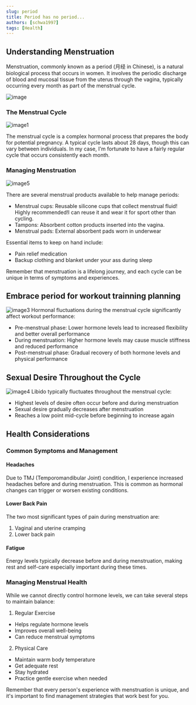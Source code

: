 ```yaml
---
slug: period
title: Period has no period...
authors: [schwa1997]
tags: [Health]
---
```


## Understanding Menstruation

Menstruation, commonly known as a period (月经 in Chinese), is a natural biological process that occurs in women. It involves the periodic discharge of blood and mucosal tissue from the uterus through the vagina, typically occurring every month as part of the menstrual cycle.

![image](image.png)

### The Menstrual Cycle
![image1](image-1.png)

The menstrual cycle is a complex hormonal process that prepares the body for potential pregnancy. A typical cycle lasts about 28 days, though this can vary between individuals. In my case, I'm fortunate to have a fairly regular cycle that occurs consistently each month.

### Managing Menstruation
![image5](image-5.png)

There are several menstrual products available to help manage periods:
- Menstrual cups: Reusable silicone cups that collect menstrual fluid! Highly recommended!I can reuse it and wear it for sport other than cycling.
- Tampons: Absorbent cotton products inserted into the vagina. 
- Menstrual pads: External absorbent pads worn in underwear

Essential items to keep on hand include:
- Pain relief medication
- Backup clothing and blanket under your ass during sleep

Remember that menstruation is a lifelong journey, and each cycle can be unique in terms of symptoms and experiences.

## Embrace period for workout trainning planning 
![image3](image-3.png)
Hormonal fluctuations during the menstrual cycle significantly affect workout performance:

- Pre-menstrual phase: Lower hormone levels lead to increased flexibility and better overall performance
- During menstruation: Higher hormone levels may cause muscle stiffness and reduced performance
- Post-menstrual phase: Gradual recovery of both hormone levels and physical performance

## Sexual Desire Throughout the Cycle
![image4](image-4.png)
Libido typically fluctuates throughout the menstrual cycle:
- Highest levels of desire often occur before and during menstruation
- Sexual desire gradually decreases after menstruation
- Reaches a low point mid-cycle before beginning to increase again

## Health Considerations

### Common Symptoms and Management

#### Headaches
Due to TMJ (Temporomandibular Joint) condition, I experience increased headaches before and during menstruation. This is common as hormonal changes can trigger or worsen existing conditions.

#### Lower Back Pain
The two most significant types of pain during menstruation are:
1. Vaginal and uterine cramping
2. Lower back pain

#### Fatigue
Energy levels typically decrease before and during menstruation, making rest and self-care especially important during these times.

### Managing Menstrual Health
While we cannot directly control hormone levels, we can take several steps to maintain balance:

1. Regular Exercise
- Helps regulate hormone levels
- Improves overall well-being
- Can reduce menstrual symptoms

2. Physical Care
- Maintain warm body temperature
- Get adequate rest
- Stay hydrated
- Practice gentle exercise when needed

Remember that every person's experience with menstruation is unique, and it's important to find management strategies that work best for you.

